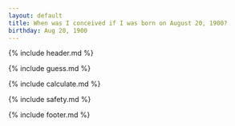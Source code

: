 ```yaml
---
layout: default
title: When was I conceived if I was born on August 20, 1900?
birthday: Aug 20, 1900
---
```


{% include header.md %}

{% include guess.md %}

{% include calculate.md %}

{% include safety.md %}

{% include footer.md %}



